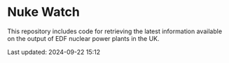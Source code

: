 # Nuke Watch

This repository includes code for retrieving the latest information available on the output of EDF nuclear power plants in the UK.

Last updated: 2024-09-22 15:12